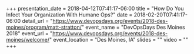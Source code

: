 +++
presentation_date = 2018-04-12T07:41:17-06:00
title = "How Do You Infect Your Organization With Humane Ops?"
date = 2018-02-20T07:41:17-06:00
detail_url = "https://www.devopsdays.org/events/2018-des-moines/program/matt-stratton/"
event_name = "DevOpsDays Des Moines 2018"
event_url = "https://www.devopsdays.org/events/2018-des-moines/welcome/"
event_location = "Des Moines, IA"
slides = ""
video = ""
+++